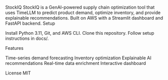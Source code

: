 StockIQ
StockIQ is a GenAI-powered supply chain optimization tool that uses TimeLLM to predict product demand, optimize inventory, and provide explainable recommendations. Built on AWS with a Streamlit dashboard and FastAPI backend.
Setup

Install Python 3.11, Git, and AWS CLI.
Clone this repository.
Follow setup instructions in docs/.

Features

Time-series demand forecasting
Inventory optimization
Explainable AI recommendations
Real-time data enrichment
Interactive dashboard

License
MIT